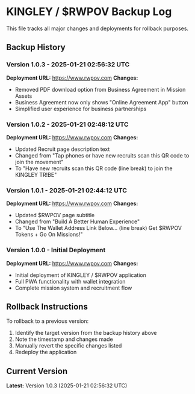 # KINGLEY / $RWPOV Backup Log

This file tracks all major changes and deployments for rollback purposes.

## Backup History

### Version 1.0.3 - 2025-01-21 02:56:32 UTC
**Deployment URL:** https://www.rwpov.com
**Changes:**
- Removed PDF download option from Business Agreement in Mission Assets
- Business Agreement now only shows "Online Agreement App" button
- Simplified user experience for business partnerships

### Version 1.0.2 - 2025-01-21 02:48:12 UTC
**Deployment URL:** https://www.rwpov.com
**Changes:**
- Updated Recruit page description text
- Changed from "Tap phones or have new recruits scan this QR code to join the movement"
- To "Have new recruits scan this QR code (line break) to join the KINGLEY TR!BE"

### Version 1.0.1 - 2025-01-21 02:44:12 UTC
**Deployment URL:** https://www.rwpov.com
**Changes:**
- Updated $RWPOV page subtitle
- Changed from "Build A Better Human Experience"
- To "Use The Wallet Address Link Below... (line break) Get $RWPOV Tokens + Go On Missions!"

### Version 1.0.0 - Initial Deployment
**Deployment URL:** https://www.rwpov.com
**Changes:**
- Initial deployment of KINGLEY / $RWPOV application
- Full PWA functionality with wallet integration
- Complete mission system and recruitment flow

## Rollback Instructions

To rollback to a previous version:
1. Identify the target version from the backup history above
2. Note the timestamp and changes made
3. Manually revert the specific changes listed
4. Redeploy the application

## Current Version
**Latest:** Version 1.0.3 (2025-01-21 02:56:32 UTC)